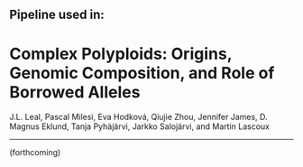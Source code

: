 ## Pipeline used in:

# Complex Polyploids: Origins, Genomic Composition, and Role of Borrowed Alleles
J.L. Leal, Pascal Milesi, Eva Hodková, Qiujie Zhou, Jennifer James, D. Magnus Eklund, Tanja Pyhäjärvi, Jarkko Salojärvi, and Martin Lascoux

____

(forthcoming)
